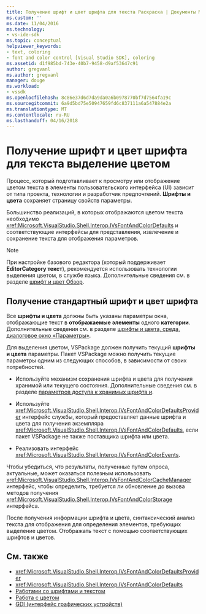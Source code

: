 ```yaml
---
title: Получение шрифт и цвет шрифта для текста Раскраска | Документы Microsoft
ms.custom: ''
ms.date: 11/04/2016
ms.technology:
- vs-ide-sdk
ms.topic: conceptual
helpviewer_keywords:
- text, coloring
- font and color control [Visual Studio SDK], coloring
ms.assetid: d1f985bd-743e-40b7-9458-d9af53647c91
author: gregvanl
ms.author: gregvanl
manager: douge
ms.workload:
- vssdk
ms.openlocfilehash: 8c86e37d6d7da9da0a6b0978770bf7d7564fa19c
ms.sourcegitcommit: 6a9d5bd75e50947659fd6c837111a6a547884e2a
ms.translationtype: MT
ms.contentlocale: ru-RU
ms.lasthandoff: 04/16/2018
---
```

# <a name="getting-font-and-color-information-for-text-colorization"></a>Получение шрифт и цвет шрифта для текста выделение цветом
Процесс, который подготавливает к просмотру или отображение цветом текста в элементы пользовательского интерфейса (UI) зависит от типа проекта, технологии и разработчик предпочтений. **Шрифты и цвета** сохраняет страницу свойств параметры.

 Большинство реализаций, в которых отображаются цветом текста необходимо <xref:Microsoft.VisualStudio.Shell.Interop.IVsFontAndColorDefaults> и соответствующие интерфейсы для представления, извлечение и сохранение текста для отображения параметров.

> [!NOTE]
>  При настройке базового редактора (который поддерживает **EditorCategory текст**), рекомендуется использовать технологии выделения цветом, в службе языка. Дополнительные сведения см. в разделе [шрифт и цвет Обзор](../extensibility/font-and-color-overview.md).

## <a name="getting-default-font-and-color-information"></a>Получение стандартный шрифт и цвет шрифта
 Все **шрифты и цвета** должны быть указаны параметры окна, отображающие текст в **отображаемые элементы** одного **категории**. Дополнительные сведения см. в разделе [шрифты и цвета, среда, диалоговое окно «Параметры»](../ide/reference/fonts-and-colors-environment-options-dialog-box.md).

Для выделения цветом, VSPackage должен получить текущий **шрифты и цвета** параметры. Пакет VSPackage можно получить текущие параметры одним из следующих способов, в зависимости от своих потребностей.

-   Используйте механизм сохранения шрифта и цвета для получения хранимой или текущего состояния. Дополнительные сведения см. в разделе [параметров доступа к хранимых шрифта и](../extensibility/accessing-stored-font-and-color-settings.md).

-   Используйте <xref:Microsoft.VisualStudio.Shell.Interop.IVsFontAndColorDefaultsProvider> интерфейс службы, который предоставляет данные шрифта и цвета для получения экземпляра <xref:Microsoft.VisualStudio.Shell.Interop.IVsFontAndColorDefaults>, если пакет VSPackage не также поставщика шрифта или цвета.

-   Реализовать интерфейс <xref:Microsoft.VisualStudio.Shell.Interop.IVsFontAndColorEvents>.

Чтобы убедиться, что результаты, полученные путем опроса, актуальные, может оказаться полезным использовать <xref:Microsoft.VisualStudio.Shell.Interop.IVsFontAndColorCacheManager> интерфейс, чтобы определить, требуется ли обновление до вызова методов получения <xref:Microsoft.VisualStudio.Shell.Interop.IVsFontAndColorStorage> интерфейса.

После получения информации шрифта и цвета, синтаксический анализ текста для отображения для определения элементов, требующих выделение цветом. Отображать текст с помощью соответствующих шрифтов и цветов.

## <a name="see-also"></a>См. также

- <xref:Microsoft.VisualStudio.Shell.Interop.IVsFontAndColorDefaultsProvider>
- <xref:Microsoft.VisualStudio.Shell.Interop.IVsFontAndColorDefaults>
- [Работами со шрифтами и текстом](/dotnet/framework/winforms/advanced/using-fonts-and-text)
- [Работа с цветом](/cpp/windows/working-with-color-image-editor-for-icons)
- [GDI (интерфейс графических устройств)](http://msdn.microsoft.com/en-us/7e1d4540-bb2e-4257-8eee-eee376acba83)